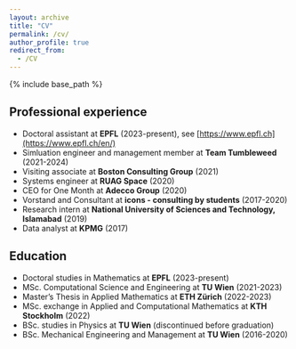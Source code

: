 ```yaml
---
layout: archive
title: "CV"
permalink: /cv/
author_profile: true
redirect_from:
  - /CV
---
```


{% include base_path %}

## Professional experience

- Doctoral assistant at **EPFL** (2023-present), see [https://www.epfl.ch](https://www.epfl.ch/en/)
- Simluation engineer and management member at **Team Tumbleweed** (2021-2024)
- Visiting associate at **Boston Consulting Group** (2021)
- Systems engineer at **RUAG Space** (2020)
- CEO for One Month at **Adecco Group** (2020)
- Vorstand and Consultant at **icons - consulting by students** (2017-2020)
- Research intern at **National University of Sciences and Technology, Islamabad** (2019)
- Data analyst at **KPMG** (2017)



## Education

- Doctoral studies in Mathematics at **EPFL** (2023-present)
- MSc. Computational Science and Engineering at **TU Wien** (2021-2023)
- Master’s Thesis in Applied Mathematics at **ETH Zürich** (2022-2023)
- MSc. exchange in Applied and Computational Mathematics at **KTH Stockholm** (2022)
- BSc. studies in Physics at **TU Wien** (discontinued before graduation)
- BSc. Mechanical Engineering and Management at **TU Wien** (2016-2020)


